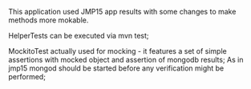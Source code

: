 This application used JMP15 app results with some changes to make methods more mokable.

HelperTests can be executed via mvn test;

MockitoTest actually used for mocking - it features a set of simple assertions with mocked object and assertion of mongodb results;
As in jmp15 mongod should be started before any verification might be performed;